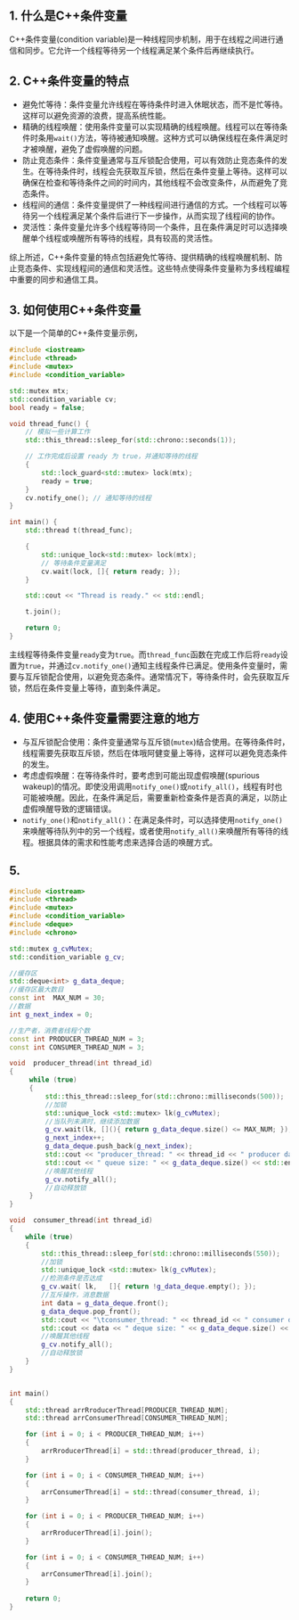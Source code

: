 ## 1. 什么是C++条件变量

C++条件变量(condition variable)是一种线程同步机制，用于在线程之间进行通信和同步。它允许一个线程等待另一个线程满足某个条件后再继续执行。

## 2. C++条件变量的特点

- 避免忙等待：条件变量允许线程在等待条件时进入休眠状态，而不是忙等待。这样可以避免资源的浪费，提高系统性能。
- 精确的线程唤醒：使用条件变量可以实现精确的线程唤醒。线程可以在等待条件时条用`wait()`方法，等待被通知唤醒。这种方式可以确保线程在条件满足时才被唤醒，避免了虚假唤醒的问题。
- 防止竞态条件：条件变量通常与互斥锁配合使用，可以有效防止竞态条件的发生。在等待条件时，线程会先获取互斥锁，然后在条件变量上等待。这样可以确保在检查和等待条件之间的时间内，其他线程不会改变条件，从而避免了竞态条件。
- 线程间的通信：条件变量提供了一种线程间进行通信的方式。一个线程可以等待另一个线程满足某个条件后进行下一步操作，从而实现了线程间的协作。
- 灵活性：条件变量允许多个线程等待同一个条件，且在条件满足时可以选择唤醒单个线程或唤醒所有等待的线程，具有较高的灵活性。

综上所述，C++条件变量的特点包括避免忙等待、提供精确的线程唤醒机制、防止竞态条件、实现线程间的通信和灵活性。这些特点使得条件变量称为多线程编程中重要的同步和通信工具。

## 3. 如何使用C++条件变量

以下是一个简单的C++条件变量示例，

```c++
#include <iostream>
#include <thread>
#include <mutex>
#include <condition_variable>

std::mutex mtx;
std::condition_variable cv;
bool ready = false;

void thread_func() {
    // 模拟一些计算工作
    std::this_thread::sleep_for(std::chrono::seconds(1));

    // 工作完成后设置 ready 为 true，并通知等待的线程
    {
        std::lock_guard<std::mutex> lock(mtx);
        ready = true;
    }
    cv.notify_one(); // 通知等待的线程
}

int main() {
    std::thread t(thread_func);

    {
        std::unique_lock<std::mutex> lock(mtx);
        // 等待条件变量满足
        cv.wait(lock, []{ return ready; });
    }

    std::cout << "Thread is ready." << std::endl;

    t.join();

    return 0;
}
```

主线程等待条件变量`ready`变为`true`。而`thread_func`函数在完成工作后将`ready`设置为`true`，并通过`cv.notify_one()`通知主线程条件已满足。使用条件变量时，需要与互斥锁配合使用，以避免竞态条件。通常情况下，等待条件时，会先获取互斥锁，然后在条件变量上等待，直到条件满足。

## 4. 使用C++条件变量需要注意的地方

- 与互斥锁配合使用：条件变量通常与互斥锁(`mutex`)结合使用。在等待条件时，线程需要先获取互斥锁，然后在体哦阿健变量上等待，这样可以避免竞态条件的发生。
- 考虑虚假唤醒：在等待条件时，要考虑到可能出现虚假唤醒(spurious wakeup)的情况。即使没用调用`notify_one()`或`notify_all()`，线程有时也可能被唤醒。因此，在条件满足后，需要重新检查条件是否真的满足，以防止虚假唤醒导致的逻辑错误。
- `notify_one()`和`notify_all()`：在满足条件时，可以选择使用`notify_one()`来唤醒等待队列中的另一个线程，或者使用`notify_all()`来唤醒所有等待的线程。根据具体的需求和性能考虑来选择合适的唤醒方式。

## 5.

```c++
#include <iostream>
#include <thread>
#include <mutex>
#include <condition_variable>
#include <deque>
#include <chrono>

std::mutex g_cvMutex;
std::condition_variable g_cv;

//缓存区
std::deque<int> g_data_deque;
//缓存区最大数目
const int  MAX_NUM = 30;
//数据
int g_next_index = 0;

//生产者，消费者线程个数
const int PRODUCER_THREAD_NUM = 3;
const int CONSUMER_THREAD_NUM = 3;

void  producer_thread(int thread_id)
{
     while (true)
     {
         std::this_thread::sleep_for(std::chrono::milliseconds(500));
         //加锁
         std::unique_lock <std::mutex> lk(g_cvMutex);
         //当队列未满时，继续添加数据
         g_cv.wait(lk, [](){ return g_data_deque.size() <= MAX_NUM; });
         g_next_index++;
         g_data_deque.push_back(g_next_index);
         std::cout << "producer_thread: " << thread_id << " producer data: " << g_next_index;
         std::cout << " queue size: " << g_data_deque.size() << std::endl;
         //唤醒其他线程 
         g_cv.notify_all();
         //自动释放锁
     }
}

void  consumer_thread(int thread_id)
{
    while (true)
    {
        std::this_thread::sleep_for(std::chrono::milliseconds(550));
        //加锁
        std::unique_lock <std::mutex> lk(g_cvMutex);
        //检测条件是否达成
        g_cv.wait( lk,   []{ return !g_data_deque.empty(); });
        //互斥操作，消息数据
        int data = g_data_deque.front();
        g_data_deque.pop_front();
        std::cout << "\tconsumer_thread: " << thread_id << " consumer data: ";
        std::cout << data << " deque size: " << g_data_deque.size() << std::endl;
        //唤醒其他线程
        g_cv.notify_all();
        //自动释放锁
    }
}


int main()
{
    std::thread arrRroducerThread[PRODUCER_THREAD_NUM];
    std::thread arrConsumerThread[CONSUMER_THREAD_NUM];

    for (int i = 0; i < PRODUCER_THREAD_NUM; i++)
    {
        arrRroducerThread[i] = std::thread(producer_thread, i);
    }

    for (int i = 0; i < CONSUMER_THREAD_NUM; i++)
    {
        arrConsumerThread[i] = std::thread(consumer_thread, i);
    }

    for (int i = 0; i < PRODUCER_THREAD_NUM; i++)
    {
        arrRroducerThread[i].join();
    }

    for (int i = 0; i < CONSUMER_THREAD_NUM; i++)
    {
        arrConsumerThread[i].join();
    }
    
    return 0;
}
```

